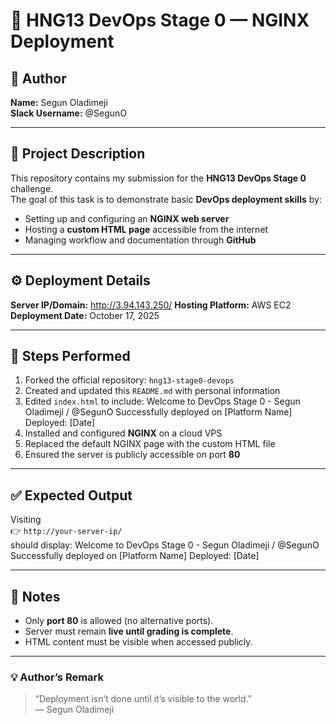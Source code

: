 # 🚀 HNG13 DevOps Stage 0 — NGINX Deployment

## 👤 Author
**Name:** Segun Oladimeji  
**Slack Username:** @SegunO  

---

## 🧾 Project Description
This repository contains my submission for the **HNG13 DevOps Stage 0** challenge.  
The goal of this task is to demonstrate basic **DevOps deployment skills** by:

- Setting up and configuring an **NGINX web server**  
- Hosting a **custom HTML page** accessible from the internet  
- Managing workflow and documentation through **GitHub**  

---

## ⚙️ Deployment Details
**Server IP/Domain:** http://3.94.143.250/
**Hosting Platform:** AWS EC2
**Deployment Date:** October 17, 2025
  

---

## 🧩 Steps Performed
1. Forked the official repository: `hng13-stage0-devops`
2. Created and updated this `README.md` with personal information
3. Edited `index.html` to include:
Welcome to DevOps Stage 0 - Segun Oladimeji / @SegunO
Successfully deployed on [Platform Name]
Deployed: [Date]
4. Installed and configured **NGINX** on a cloud VPS
5. Replaced the default NGINX page with the custom HTML file
6. Ensured the server is publicly accessible on port **80**

---

## ✅ Expected Output
Visiting  
👉 `http://your-server-ip/`  
should display:
Welcome to DevOps Stage 0 - Segun Oladimeji / @SegunO
Successfully deployed on [Platform Name]
Deployed: [Date]

---

## 📌 Notes
- Only **port 80** is allowed (no alternative ports).  
- Server must remain **live until grading is complete**.  
- HTML content must be visible when accessed publicly.  

---

### 💡 Author’s Remark
> “Deployment isn’t done until it’s visible to the world.”  
> — Segun Oladimeji

